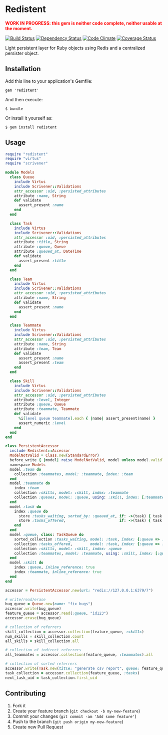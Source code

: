 # Redistent

<div style="color: red; font-weight: bold;">WORK IN PROGRESS: this gem is neither code complete, neither usable at the moment.</div>

[![Build Status](https://secure.travis-ci.org/mathieul/redistent.png)](http://travis-ci.org/mathieul/redistent)
[![Dependency Status](https://gemnasium.com/mathieul/redistent.png)](https://gemnasium.com/mathieul/redistent)
[![Code Climate](https://codeclimate.com/github/mathieul/redistent.png)](https://codeclimate.com/github/mathieul/redistent)
[![Coverage Status](https://coveralls.io/repos/mathieul/redistent/badge.png?branch=master)](https://coveralls.io/r/mathieul/redistent)


Light persistent layer for Ruby objects using Redis and a centralized persister object.

## Installation

Add this line to your application's Gemfile:

    gem 'redistent'

And then execute:

    $ bundle

Or install it yourself as:

    $ gem install redistent

## Usage

```ruby
require "redistent"
require "virtus"
require "scrivener"

module Models
  class Queue
    include Virtus
    include Scrivener::Validations
    attr_accessor :uid, :persisted_attributes
    attribute :name, String
    def validate
      assert_present :name
    end
  end

  class Task
    include Virtus
    include Scrivener::Validations
    attr_accessor :uid, :persisted_attributes
    attribute :title, String
    attribute :queue, Queue
    attribute :queued_at, DateTime
    def validate
      assert_present :title
    end
  end

  class Team
    include Virtus
    include Scrivener::Validations
    attr_accessor :uid, :persisted_attributes
    attribute :name, String
    def validate
      assert_present :name
    end
  end

  class Teammate
    include Virtus
    include Scrivener::Validations
    attr_accessor :uid, :persisted_attributes
    attribute :name, String
    attribute :team, Team
    def validate
      assert_present :name
      assert_present :team
    end
  end

  class Skill
    include Virtus
    include Scrivener::Validations
    attr_accessor :uid, :persisted_attributes
    attribute :level, Integer
    attribute :queue, Queue
    attribute :teammate, Teammate
    def validate
      %i[level queue teammate].each { |name| assert_present(name) }
      assert_numeric :level
    end
  end
end

class PersistentAccessor
  include Redistent::Accessor
  ModelNotValid = Class.new(StandardError)
  before_write { |model| raise ModelNotValid, model unless model.valid? }
  namespace Models
  model :team do
    collection :teammates, model: :teammate, index: :team
  end
  model :teammate do
    index :team
    collection :skills, model: :skill, index: :teammate
    collection :queues, model: :queue, using: :skill, index: [:teammate, :queue]
  end
  model :task do
    index :queue do
      store :tasks_waiting, sorted_by: :queued_at, if: ->(task) { task.status == "queued" }
      store :tasks_offered,                        if: ->(task) { task.status == "offered" }
    end
  end
  model :queue, class: TaskQueue do
    sorted_collection :tasks_waiting, model: :task, index: {:queue => :tasks_waiting}
    collection :tasks_offered,        model: :task, index: {:queue => :tasks_offered}
    collection :skills, model: :skill, index: :queue
    collection :teammates, model: :teammate, using: :skill, index: [:queue, :teammate]
  end
  model :skill do
    index :queue, inline_reference: true
    index :teammate, inline_reference: true
  end
end

accessor = PersistentAccessor.new(url: "redis://127.0.0.1:6379/7")

# write/read/erase
bug_queue = Queue.new(name: "fix bugs")
accessor.write(bug_queue)
feature_queue = accessor.read(:queue, "id123")
accessor.erase(bug_queue)

# collection of referrers
skill_collection = accessor.collection(feature_queue, :skills)
num_skills = skill_collection.count
all_skills = skill_collection.all

# collection of indirect referrers
all_teammates = accessor.collection(feature_queue, :teammates).all

# collection of sorted referrers
accessor.write(Task.new(title: "generate csv report", queue: feature_queue))
task_collection = accessor.collection(feature_queue, :tasks)
next_task_uid = task_collection.first_uid
```

## Contributing

1. Fork it
2. Create your feature branch (`git checkout -b my-new-feature`)
3. Commit your changes (`git commit -am 'Add some feature'`)
4. Push to the branch (`git push origin my-new-feature`)
5. Create new Pull Request
